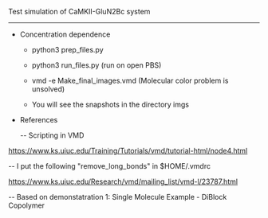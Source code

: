 Test simulation of CaMKII-GluN2Bc system

-------------------------------------------

- Concentration dependence

  - python3 prep_files.py

  - python3 run_files.py (run on open PBS)

  - vmd -e Make_final_images.vmd (Molecular color problem is unsolved)

  - You will see the snapshots in the directory imgs


- References

  -- Scripting in VMD

https://www.ks.uiuc.edu/Training/Tutorials/vmd/tutorial-html/node4.html

  -- I put the following "remove_long_bonds" in $HOME/.vmdrc

https://www.ks.uiuc.edu/Research/vmd/mailing_list/vmd-l/23787.html

  -- Based on demonstatration 1: Single Molecule Example - DiBlock Copolymer
